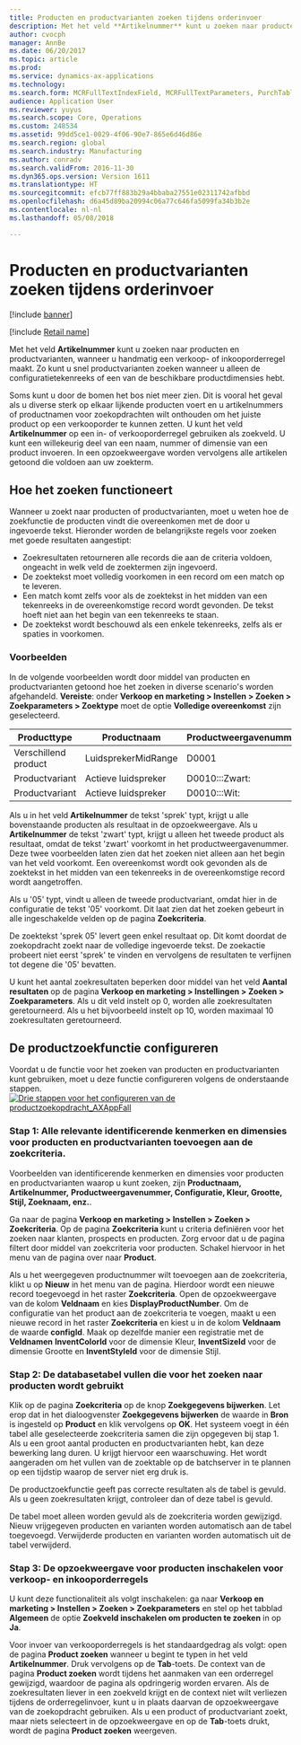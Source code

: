 ```yaml
---
title: Producten en productvarianten zoeken tijdens orderinvoer
description: Met het veld **Artikelnummer** kunt u zoeken naar producten en productvarianten, wanneer u handmatig een verkoop- of inkooporderregel maakt. Zo kunt u snel productvarianten zoeken wanneer u alleen de configuratietekenreeks of een van de beschikbare productdimensies hebt.
author: cvocph
manager: AnnBe
ms.date: 06/20/2017
ms.topic: article
ms.prod: 
ms.service: dynamics-ax-applications
ms.technology: 
ms.search.form: MCRFullTextIndexField, MCRFullTextParameters, PurchTable, SalesTable
audience: Application User
ms.reviewer: yuyus
ms.search.scope: Core, Operations
ms.custom: 248534
ms.assetid: 99dd5ce1-0029-4f06-90e7-865e6d46d86e
ms.search.region: global
ms.search.industry: Manufacturing
ms.author: conradv
ms.search.validFrom: 2016-11-30
ms.dyn365.ops.version: Version 1611
ms.translationtype: HT
ms.sourcegitcommit: efcb77ff883b29a4bbaba27551e02311742afbbd
ms.openlocfilehash: d6a45d89ba20994c06a77c646fa5099fa34b3b2e
ms.contentlocale: nl-nl
ms.lasthandoff: 05/08/2018

---
```


# <a name="search-for-products-and-product-variants-during-order-entry"></a>Producten en productvarianten zoeken tijdens orderinvoer

[!include [banner](../includes/banner.md)]

[!include [Retail name](../includes/retail-name.md)]

Met het veld **Artikelnummer** kunt u zoeken naar producten en productvarianten, wanneer u handmatig een verkoop- of inkooporderregel maakt.  Zo kunt u snel productvarianten zoeken wanneer u alleen de configuratietekenreeks of een van de beschikbare productdimensies hebt.

Soms kunt u door de bomen het bos niet meer zien. Dit is vooral het geval als u diverse sterk op elkaar lijkende producten voert en u artikelnummers of productnamen voor zoekopdrachten wilt onthouden om het juiste product op een verkooporder te kunnen zetten. U kunt het veld **Artikelnummer** op een in- of verkooporderregel gebruiken als zoekveld. U kunt een willekeurig deel van een naam, nummer of dimensie van een product invoeren. In een opzoekweergave worden vervolgens alle artikelen getoond die voldoen aan uw zoekterm.

## <a name="how-search-works"></a>Hoe het zoeken functioneert
Wanneer u zoekt naar producten of productvarianten, moet u weten hoe de zoekfunctie de producten vindt die overeenkomen met de door u ingevoerde tekst. Hieronder worden de belangrijkste regels voor zoeken met goede resultaten aangestipt:

-   Zoekresultaten retourneren alle records die aan de criteria voldoen, ongeacht in welk veld de zoektermen zijn ingevoerd.
-   De zoektekst moet volledig voorkomen in een record om een match op te leveren.
-   Een match komt zelfs voor als de zoektekst in het midden van een tekenreeks in de overeenkomstige record wordt gevonden. De tekst hoeft niet aan het begin van een tekenreeks te staan.
-   De zoektekst wordt beschouwd als een enkele tekenreeks, zelfs als er spaties in voorkomen.

### <a name="examples"></a>Voorbeelden

In de volgende voorbeelden wordt door middel van producten en productvarianten getoond hoe het zoeken in diverse scenario's worden afgehandeld. **Vereiste**: onder **Verkoop en marketing &gt; Instellen &gt; Zoeken &gt; Zoekparameters &gt; Zoektype** moet de optie **Volledige overeenkomst** zijn geselecteerd.

| Producttype     | Productnaam    | Productweergavenummer | artikelnummer | Configuratie |
|------------------|-----------------|------------------------|-------------|---------------|
| Verschillend product | LuidsprekerMidRange | D0001                  | D0001       | N.v.t.            |
| Productvariant  | Actieve luidspreker  | D0010:::Zwart:         | D0010       | 000005        |
| Productvariant  | Actieve luidspreker  | D0010:::Wit:         | D0010       | Wit         |

Als u in het veld **Artikelnummer** de tekst 'sprek' typt, krijgt u alle bovenstaande producten als resultaat in de opzoekweergave. Als u **Artikelnummer** de tekst 'zwart' typt, krijgt u alleen het tweede product als resultaat, omdat de tekst 'zwart' voorkomt in het productweergavenummer. Deze twee voorbeelden laten zien dat het zoeken niet alleen aan het begin van het veld voorkomt. Een overeenkomst wordt ook gevonden als de zoektekst in het midden van een tekenreeks in de overeenkomstige record wordt aangetroffen.  

Als u '05' typt, vindt u alleen de tweede productvariant, omdat hier in de configuratie de tekst '05' voorkomt. Dit laat zien dat het zoeken gebeurt in alle ingeschakelde velden op de pagina **Zoekcriteria**.  

De zoektekst 'sprek 05' levert geen enkel resultaat op. Dit komt doordat de zoekopdracht zoekt naar de volledige ingevoerde tekst. De zoekactie probeert niet eerst 'sprek' te vinden en vervolgens de resultaten te verfijnen tot degene die '05' bevatten.  

U kunt het aantal zoekresultaten beperken door middel van het veld **Aantal resultaten** op de pagina **Verkoop en marketing &gt; Instellingen &gt; Zoeken &gt; Zoekparameters**. Als u dit veld instelt op 0, worden alle zoekresultaten geretourneerd. Als u het bijvoorbeeld instelt op 10, worden maximaal 10 zoekresultaten geretourneerd.

## <a name="configure-the-product-search"></a>De productzoekfunctie configureren
Voordat u de functie voor het zoeken van producten en productvarianten kunt gebruiken, moet u deze functie configureren volgens de onderstaande stappen. [![Drie stappen voor het configureren van de productzoekopdracht\_AXAppFall](./media/3-steps-to-configure-product-search_axappfall.png)](./media/3-steps-to-configure-product-search_axappfall.png)

### <a name="step-1-include-all-the-relevant-product-and-product-variant-identifiers-and-dimensions-in-the-search-criteria"></a>Stap 1: Alle relevante identificerende kenmerken en dimensies voor producten en productvarianten toevoegen aan de zoekcriteria.

Voorbeelden van identificerende kenmerken en dimensies voor producten en productvarianten waarop u kunt zoeken, zijn **Productnaam, Artikelnummer,** **Productweergavenummer, Configuratie, Kleur, Grootte, Stijl, Zoeknaam, enz.**.  

Ga naar de pagina **Verkoop en marketing &gt; Instellen &gt; Zoeken &gt; Zoekcriteria**. Op de pagina **Zoekcriteria** kunt u criteria definiëren voor het zoeken naar klanten, prospects en producten. Zorg ervoor dat u de pagina filtert door middel van zoekcriteria voor producten. Schakel hiervoor in het menu van de pagina over naar **Product**.  

Als u het weergegeven productnummer wilt toevoegen aan de zoekcriteria, klikt u op **Nieuw** in het menu van de pagina. Hierdoor wordt een nieuwe record toegevoegd in het raster **Zoekcriteria**. Open de opzoekweergave van de kolom **Veldnaam** en kies **DisplayProductNumber**. Om de configuratie van het product aan de zoekcriteria te voegen, maakt u een nieuwe record in het raster **Zoekcriteria** en kiest u in de kolom **Veldnaam** de waarde **configId**. Maak op dezelfde manier een registratie met de **Veldnamen** **InventColorId** voor de dimensie Kleur, **InventSizeId** voor de dimensie Grootte en **InventStyleId** voor de dimensie Stijl.

### <a name="step-2-populate-the-database-table-that-is-used-for-product-search"></a>Stap 2: De databasetabel vullen die voor het zoeken naar producten wordt gebruikt

Klik op de pagina **Zoekcriteria** op de knop **Zoekgegevens bijwerken**. Let erop dat in het dialoogvenster **Zoekgegevens bijwerken** de waarde in **Bron** is ingesteld op **Product** en klik vervolgens op **OK**. Het systeem voegt in één tabel alle geselecteerde zoekcriteria samen die zijn opgegeven bij stap 1. Als u een groot aantal producten en productvarianten hebt, kan deze bewerking lang duren. U krijgt hiervoor een waarschuwing. Het wordt aangeraden om het vullen van de zoektable op de batchserver in te plannen op een tijdstip waarop de server niet erg druk is.  

De productzoekfunctie geeft pas correcte resultaten als de tabel is gevuld. Als u geen zoekresultaten krijgt, controleer dan of deze tabel is gevuld.  

De tabel moet alleen worden gevuld als de zoekcriteria worden gewijzigd. Nieuw vrijgegeven producten en varianten worden automatisch aan de tabel toegevoegd. Verwijderde producten en varianten worden automatisch uit de tabel verwijderd.

### <a name="step-3-enable-the-lookup-for-product-search-on-sales-and-purchase-order-lines"></a>Stap 3: De opzoekweergave voor producten inschakelen voor verkoop- en inkooporderregels

U kunt deze functionaliteit als volgt inschakelen: ga naar **Verkoop en marketing &gt; Instellen &gt; Zoeken &gt; Zoekparameters** en stel op het tabblad **Algemeen** de optie **Zoekveld inschakelen om producten te zoeken** in op **Ja**.  

Voor invoer van verkooporderregels is het standaardgedrag als volgt: open de pagina **Product zoeken** wanneer u begint te typen in het veld **Artikelnummer**. Druk vervolgens op de **Tab**-toets. De context van de pagina **Product zoeken** wordt tijdens het aanmaken van een orderregel gewijzigd, waardoor de pagina als opdringerig worden ervaren. Als de zoekresultaten liever in een zoekveld krijgt en de context niet wilt verliezen tijdens de orderregelinvoer, kunt u in plaats daarvan de opzoekweergave van de zoekopdracht gebruiken. Als u een product of productvariant zoekt, maar niets selecteert in de opzoekweergave en op de **Tab**-toets drukt, wordt de pagina **Product zoeken** weergeven.




